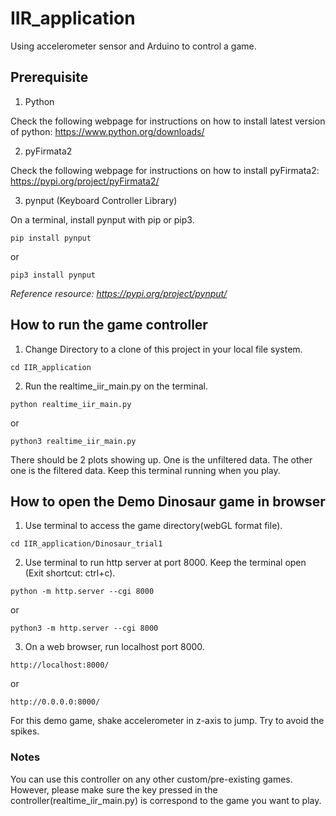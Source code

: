 # IIR_application
Using accelerometer sensor and Arduino to control a game.

## Prerequisite
1. Python

Check the following webpage for instructions on how to install latest version of python:
https://www.python.org/downloads/

2. pyFirmata2

Check the following webpage for instructions on how to install pyFirmata2:
https://pypi.org/project/pyFirmata2/

3. pynput (Keyboard Controller Library)

On a terminal, install pynput with pip or pip3. 
```
pip install pynput
```
or
```
pip3 install pynput
```
*Reference resource: https://pypi.org/project/pynput/*

## How to run the game controller
1. Change Directory to a clone of this project in your local file system.
```
cd IIR_application
```
2. Run the realtime_iir_main.py on the terminal.
```
python realtime_iir_main.py
```
or
```
python3 realtime_iir_main.py
```
There should be 2 plots showing up. One is the unfiltered data. The other one is the filtered data. Keep this terminal running when you play.

## How to open the Demo Dinosaur game in browser
1. Use terminal to access the game directory(webGL format file).
```
cd IIR_application/Dinosaur_trial1
```
2. Use terminal to run http server at port 8000. Keep the terminal open (Exit shortcut: ctrl+c).
```
python -m http.server --cgi 8000
```
or
```
python3 -m http.server --cgi 8000
```
3. On a web browser, run localhost port 8000.
```
http://localhost:8000/
```
or
```
http://0.0.0.0:8000/
```
For this demo game, shake accelerometer in z-axis to jump. Try to avoid the spikes.

### Notes
You can use this controller on any other custom/pre-existing games. However, please make sure the key pressed in the controller(realtime_iir_main.py) is correspond to the game you want to play.
